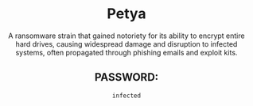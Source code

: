 <div align="center">

# Petya

A ransomware strain that gained notoriety for its ability to encrypt entire hard drives, causing widespread damage and disruption to infected systems, often propagated through phishing emails and exploit kits.

## PASSWORD: 

```
infected
```

</div>
